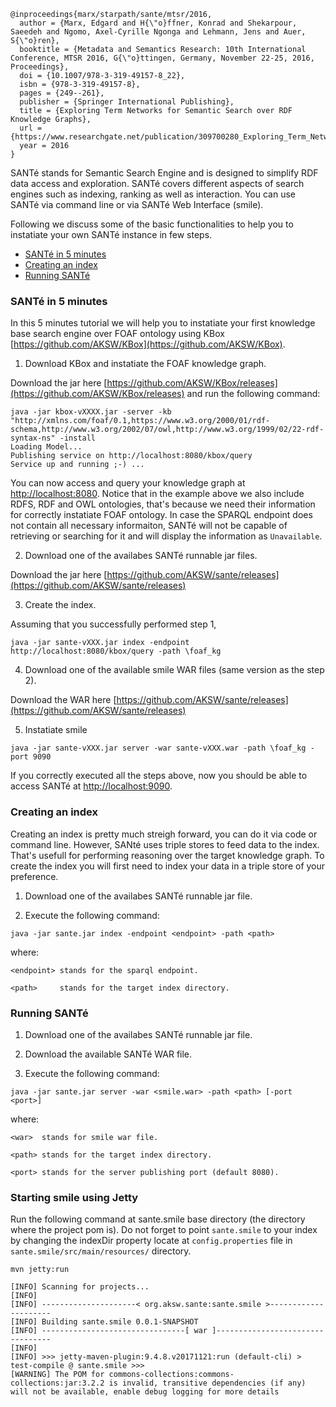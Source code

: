 

```
@inproceedings{marx/starpath/sante/mtsr/2016,
  author = {Marx, Edgard and H{\"o}ffner, Konrad and Shekarpour, Saeedeh and Ngomo, Axel-Cyrille Ngonga and Lehmann, Jens and Auer, S{\"o}ren},
  booktitle = {Metadata and Semantics Research: 10th International Conference, MTSR 2016, G{\"o}ttingen, Germany, November 22-25, 2016, Proceedings},
  doi = {10.1007/978-3-319-49157-8_22},
  isbn = {978-3-319-49157-8},
  pages = {249--261},
  publisher = {Springer International Publishing},
  title = {Exploring Term Networks for Semantic Search over RDF Knowledge Graphs},
  url = {https://www.researchgate.net/publication/309700280_Exploring_Term_Networks_for_Semantic_Search_over_RDF_Knowledge_Graphs},
  year = 2016
}
```

SANTé stands for Semantic Search Engine and is designed to simplify RDF data access and exploration. 
SANTé covers different aspects of search engines such as indexing, ranking as well as interaction.
You can use SANTé via command line or via SANTé Web Interface (smile).

Following we discuss some of the basic functionalities to help you to instatiate your own SANTé instance in few steps.

- [SANTé in 5 minutes](https://github.com/AKSW/sante/blob/master/readme.md#sant%C3%A9-in-5-minutes)
- [Creating an index](https://github.com/AKSW/sante#creating-an-index)
- [Running SANTé](https://github.com/AKSW/sante/blob/master/readme.md#running-sant%C3%A9)

### SANTé in 5 minutes 

In this 5 minutes tutorial we will help you to instatiate your first knowledge base search engine over FOAF ontology using KBox [https://github.com/AKSW/KBox](https://github.com/AKSW/KBox).

1) Download KBox and instatiate the FOAF knowledge graph.

Download the jar here [https://github.com/AKSW/KBox/releases](https://github.com/AKSW/KBox/releases)
and run the following command:

```
java -jar kbox-vXXXX.jar -server -kb "http://xmlns.com/foaf/0.1,https://www.w3.org/2000/01/rdf-schema,http://www.w3.org/2002/07/owl,http://www.w3.org/1999/02/22-rdf-syntax-ns" -install
Loading Model...
Publishing service on http://localhost:8080/kbox/query
Service up and running ;-) ...
```
You can now access and query your knowledge graph at [http://localhost:8080](http://localhost:8080).
Notice that in the example above we also include RDFS, RDF and OWL ontologies, that's because we need their information for correctly instatiate FOAF ontology.
In case the SPARQL endpoint does not contain all necessary informaiton, SANTé will not be capable of retrieving or searching for it and will display the information as ```Unavailable```.

2) Download one of the availabes SANTé runnable jar files.

Download the jar here [https://github.com/AKSW/sante/releases](https://github.com/AKSW/sante/releases)

3) Create the index.

Assuming that you successfully performed step 1, 
```
java -jar sante-vXXX.jar index -endpoint http://localhost:8080/kbox/query -path \foaf_kg
```

4) Download one of the available smile WAR files (same version as the step 2).

Download the WAR here [https://github.com/AKSW/sante/releases](https://github.com/AKSW/sante/releases)

5) Instatiate smile
```
java -jar sante-vXXX.jar server -war sante-vXXX.war -path \foaf_kg -port 9090
```

If you correctly executed all the steps above, now you should be able to access SANTé at [http://localhost:9090](http://localhost:9090).

### Creating an index
Creating an index is pretty much streigh forward, you can do it via code or command line.
However, SANté uses triple stores to feed data to the index.
That's usefull for performing reasoning over the target knowledge graph.
To create the index you will first need to index your data in a triple store of your preference.

1) Download one of the availabes SANTé runnable jar file.

2) Execute the following command:
```
java -jar sante.jar index -endpoint <endpoint> -path <path>
```
where:
  
    <endpoint> stands for the sparql endpoint.
	 
    <path>     stands for the target index directory.

### Running SANTé
1) Download one of the availabes SANTé runnable jar file.

2) Download the available SANTé WAR file.

2) Execute the following command:
```
java -jar sante.jar server -war <smile.war> -path <path> [-port <port>]
```
where:

    <war>  stands for smile war file.
	
    <path> stands for the target index directory.
 
    <port> stands for the server publishing port (default 8080).


### Starting smile using Jetty
Run the following command at sante.smile base directory (the directory where the project pom is).
Do not forget to point ```sante.smile``` to your index by changing the indexDir property locate at ```config.properties``` file in ```sante.smile/src/main/resources/``` directory.

```
mvn jetty:run

[INFO] Scanning for projects...
[INFO]
[INFO] ---------------------< org.aksw.sante:sante.smile >---------------------
[INFO] Building sante.smile 0.0.1-SNAPSHOT
[INFO] --------------------------------[ war ]---------------------------------
[INFO]
[INFO] >>> jetty-maven-plugin:9.4.8.v20171121:run (default-cli) > test-compile @ sante.smile >>>
[WARNING] The POM for commons-collections:commons-collections:jar:3.2.2 is invalid, transitive dependencies (if any) will not be available, enable debug logging for more details
```
